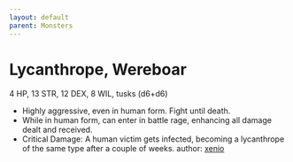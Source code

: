 ```yaml
---
layout: default
parent: Monsters
---
```

# Lycanthrope, Wereboar
4 HP, 13 STR, 12 DEX, 8 WIL, tusks (d6+d6) 
- Highly aggressive, even in human form. Fight until death.
- While in human form, can enter in battle rage, enhancing all damage dealt and received. 
- Critical Damage: A human victim gets infected, becoming a lycanthrope of the same type after a couple of weeks.
author: [xenio](https://xenioinabottle.blogspot.com)
